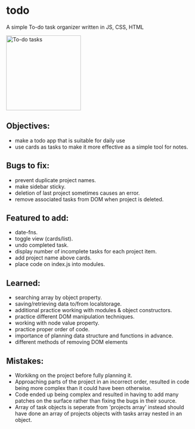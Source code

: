 # todo
A simple To-do task organizer written in JS, CSS, HTML

<img src=https://user-images.githubusercontent.com/88045655/158007652-db7c83fd-ffa7-4dbd-b980-aa94bc5bb0e8.JPG alt="To-do tasks" width="200">

## Objectives:
- make a todo app that is suitable for daily use
- use cards as tasks to make it more effective as a simple tool for notes.

## Bugs to fix:
- prevent duplicate project names.
- make sidebar sticky.
- deletion of last project sometimes causes an error.
- remove associated tasks from DOM when project is deleted.

## Featured to add:
- date-fns.
- toggle view (cards/list).
- undo completed task.
- display number of incomplete tasks for each project item.
- add project name above cards.
- place code on index.js into modules.

## Learned: 
- searching array by object property.
- saving/retrieving data to/from localstorage.
- additional practice working with modules & object constructors.
- practice different DOM manipulation techniques.
- working with node value property.
- practice proper order of code.
- importance of planning data structure and functions in advance.
- different methods of removing DOM elements

## Mistakes:
- Workikng on the project before fully planning it.
- Approaching parts of the project in an incorrect order, resulted in code being more complex than it could have been otherwise.
- Code ended up being complex and resulted in having to add many patches on the surface rather than fixing the bugs in their source.
- Array of task objects is seperate from 'projects array' instead should have done an array of projects objects with tasks array nested in an object.
